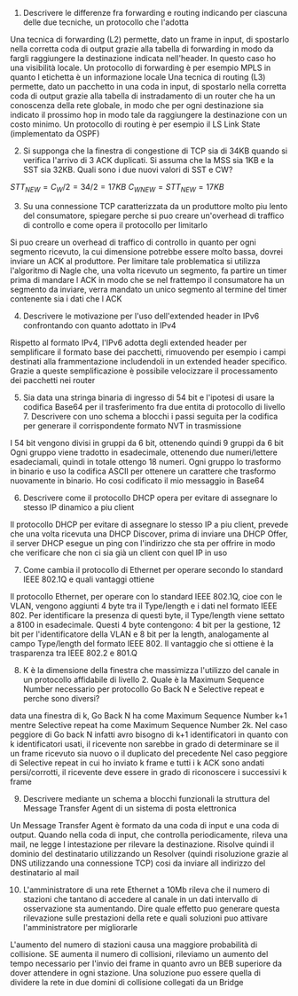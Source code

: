 1. Descrivere le differenze fra forwarding e routing indicando per ciascuna delle due tecniche, un protocollo che l'adotta

Una tecnica di forwarding (L2) permette, dato un frame in input, di spostarlo nella corretta coda di output grazie alla tabella di forwarding in modo da fargli raggiungere la destinazione indicata nell'header. In questo caso ho una visibilità locale. Un protocollo di forwarding è per esempio MPLS in quanto l etichetta è un informazione locale
Una tecnica di routing (L3) permette, dato un pacchetto in una coda in input, di spostarlo nella corretta coda di output grazie alla tabella di instradamento di un router che ha un conoscenza della rete globale, in modo che per ogni destinazione sia indicato il prossimo hop in modo tale da raggiungere la destinazione con un costo minimo. Un protocollo di routing è per esempio il LS Link State (implementato da OSPF)

2. Si supponga che la finestra di congestione di TCP sia di 34KB quando si verifica l'arrivo di 3 ACK duplicati. Si assuma che la MSS sia 1KB e la SST sia 32KB. Quali sono i due nuovi valori di SST e CW?

$STT_{NEW} = C_W/2 = 34/2 = 17KB$
$C_{WNEW} = STT_{NEW} = 17KB$

3. Su una connessione TCP caratterizzata da un produttore molto piu lento del consumatore, spiegare perche si puo creare un'overhead di traffico di controllo e come opera il protocollo per limitarlo

Si puo creare un overhead di traffico di controllo in quanto per ogni segmento ricevuto, la cui dimensione potrebbe essere molto bassa, dovrei inviare un ACK al produttore. Per limitare tale problematica si utilizza l'algoritmo di Nagle che, una volta ricevuto un segmento, fa partire un timer prima di mandare l ACK in modo che se nel frattempo il consumatore ha un segmento da inviare, verra mandato un unico segmento al termine del timer contenente sia i dati che l ACK

4. Descrivere le motivazione per l'uso dell'extended header in IPv6 confrontando con quanto adottato in IPv4

Rispetto al formato IPv4, l'IPv6 adotta degli extended header per semplificare il formato base dei pacchetti, rimuovendo per esempio i campi destinati alla frammentazione includendoli in un extended header specifico. Grazie a queste semplificazione è possibile velocizzare il processamento dei pacchetti nei router

5. Sia data una stringa binaria di ingresso di 54 bit e l'ipotesi di usare la codifica Base64 per il trasferimento fra due entita di protocollo di livello 7. Descrivere con uno schema a blocchi i passi seguita per la codifica per generare il corrispondente formato NVT in trasmissione 

I 54 bit vengono divisi in gruppi da 6 bit, ottenendo quindi 9 gruppi da 6 bit
Ogni gruppo viene tradotto in esadecimale, ottenendo due numeri/lettere esadeciamali, quindi in totale ottengo 18 numeri.
Ogni gruppo lo trasformo in binario e uso la codifica ASCII per ottenere un carattere che trasformo nuovamente in binario. Ho cosi codificato il mio messaggio in Base64

6. Descrivere come il protocollo DHCP opera per evitare di assegnare lo stesso IP dinamico a piu client

Il protocollo DHCP per evitare di assegnare lo stesso IP a piu client, prevede che una volta ricevuta una DHCP Discover, prima di inviare una DHCP Offer, il server DHCP esegue un ping con l'indirizzo che sta per offrire in modo che verificare che non ci sia già un client con quel IP in uso

7. Come cambia il protocollo di Ethernet per operare secondo lo standard IEEE 802.1Q e quali vantaggi ottiene

Il protocollo Ethernet, per operare con lo standard IEEE 802.1Q, cioe con le VLAN, vengono aggiunti 4 byte tra il Type/length e i dati nel formato IEEE 802. Per identificare la presenza di questi byte, il Type/length viene settato a 8100 in esadecimale.
Questi 4 byte contengono: 4 bit per la gestione, 12 bit per l'identificatore della VLAN e 8 bit per la length, analogamente al campo Type/length del formato IEEE 802.
Il vantaggio che si ottiene è la trasparenza tra IEEE 802.2 e 801.Q

8. K è la dimensione della finestra che massimizza l'utilizzo del canale in un protocollo affidabile di livello 2. Quale è la Maximum Sequence Number necessario per protocollo Go Back N e Selective repeat e perche sono diversi?

data una finestra di k, Go Back N ha come Maximum Sequence Number k+1 mentre Selective repeat ha come Maximum Sequence Number 2k.
Nel caso peggiore di Go back N infatti avro bisogno di k+1 identificatori in quanto con k identificatori usati, il ricevente non sarebbe in grado di determinare se il un frame ricevuto sia nuovo o il duplicato del precedente
Nel caso peggiore di Selective repeat in cui ho inviato k frame e tutti i k ACK sono andati persi/corrotti, il ricevente deve essere in grado di riconoscere i successivi k frame

9. Descrivere mediante un schema a blocchi funzionali la struttura del Message Transfer Agent di un sistema di posta elettronica

Un Message Transfer Agent è formato da una coda di input e una coda di output.
Quando nella coda di input, che controlla periodicamente, rileva una mail, ne legge l intestazione per rilevare la destinazione. Risolve quindi il dominio del destinatario utilizzando un Resolver (quindi risoluzione grazie al DNS utilizzando una connessione TCP) cosi da inviare all indirizzo del destinatario al mail

10. L'amministratore di una rete Ethernet a 10Mb rileva che il numero di stazioni che tantano di accedere al canale in un dati intervallo di osservazione sta aumentando. Dire quale effetto puo generare questa rilevazione sulle prestazioni della rete e quali soluzioni puo attivare l'amministratore per migliorarle

L'aumento del numero di stazioni causa una maggiore probabilità di collisione. SE aumenta il numero di collisioni, rileviamo un aumento del tempo necessario per l'invio dei frame in quanto avro un BEB superiore da dover attendere in ogni stazione. Una soluzione puo essere quella di dividere la rete in due domini di collisione collegati da un Bridge